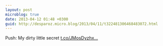 ```yaml
---
layout: post
microblog: true
date: 2013-04-12 01:48 +0300
guid: http://desparoz.micro.blog/2013/04/11/t322481306468483072.html
---
```

Push: My dirty little secret [t.co/JMosDyzhx...](http://t.co/JMosDyzhx0)
